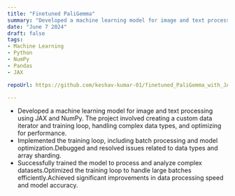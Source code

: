 ```yaml
---
title: "Finetuned PaliGemma"
summary: "Developed a machine learning model for image and text processing using JAX and NumPy"
date: "June 7 2024"
draft: false
tags:
- Machine Learning
- Python
- NumPy
- Pandas
- JAX

repoUrl: https://github.com/keshav-kumar-01/finetuned_PaliGemma_with_JAX_keshav_kumar_04

---
```


- Developed a machine learning model for image and text processing using JAX and NumPy. The project involved
creating a custom data iterator and training loop, handling complex data types, and optimizing for performance.
- Implemented the training loop, including batch processing and model optimization.Debugged and resolved issues
related to data types and array sharding.
- Successfully trained the model to process and analyze complex datasets.Optimized the training loop to handle large
batches efficiently.Achieved significant improvements in data processing speed and model accuracy.

